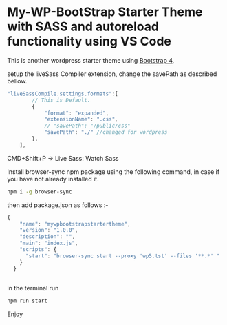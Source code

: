 # My-WP-BootStrap Starter Theme with SASS and autoreload functionality using VS Code 

This is another wordpress starter theme using [Bootstrap 4](https://getbootstrap.com/), 

setup the liveSass Compiler extension, change the savePath as described bellow.

```javascript
"liveSassCompile.settings.formats":[
        // This is Default.
        {
            "format": "expanded",
            "extensionName": ".css",
            // "savePath": "/public/css"
            "savePath": "./" //changed for wordpress
        },
    ],
```
CMD+Shift+P -> Live Sass: Watch Sass


Install browser-sync npm package using the following command, in case if you have not already installed it.

```bash
npm i -g browser-sync 
```

then add package.json as follows :-

```javascript
{
    "name": "mywpbootstrapstartertheme",
    "version": "1.0.0",
    "description": "",
    "main": "index.js",
    "scripts": {
      "start": "browser-sync start --proxy 'wp5.tst' --files '**.*' "
    }
  }
  
```

in the terminal run 

```bash
npm run start
```

Enjoy